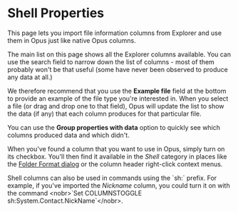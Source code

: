 # Shell Properties

This page lets you import file information columns from Explorer and use them in Opus just like native Opus columns.

The main list on this page shows all the Explorer columns available. You can use the search field to narrow down the list of columns - most of them probably won't be that useful (some have never been observed to produce any data at all.)

We therefore recommend that you use the **Example file** field at the bottom to provide an example of the file type you're interested in. When you select a file (or drag and drop one to that field), Opus will update the list to show the data (if any) that each column produces for that particular file.

You can use the **Group properties with data** option to quickly see which columns produced data and which didn't.

When you've found a column that you want to use in Opus, simply turn on its checkbox. You'll then find it available in the *Shell* category in places like the [Folder Format dialog](/Manual/basic_concepts/folder_options/RAEDME.md) or the column header right-click context menus.

Shell columns can also be used in commands using the \`sh:\` prefix. For example, if you've imported the *Nickname* column, you could turn it on with the command \<nobr\>\`Set COLUMNSTOGGLE sh:System.Contact.NickName\`\</nobr\>.

